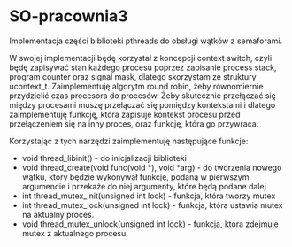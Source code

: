 # SO-pracownia3

Implementacja części biblioteki pthreads do obsługi wątków z semaforami.

W swojej implementacji będę korzystał z koncepcji context switch, czyli będę zapisywać stan każdego procesu poprzez zapisanie process stack, program counter oraz signal mask, dlatego skorzystam ze struktury ucontext_t. Zaimplementuję algorytm round robin, żeby równomiernie przydzielić czas procesora do procesów. Żeby skutecznie przełączać się między procesami muszę przełączać się pomiędzy kontekstami i dlatego zaimplementuję funkcję, która zapisuje kontekst procesu przed przełączeniem się na inny proces, oraz funkcję, która go przywraca.

Korzystając z tych narzędzi zaimplementuję następujące funkcje:
 - void thread_libinit() - do inicjalizacji biblioteki
 - void thread_create(void func(void *), void *arg) - do tworzenia nowego wątku, który będzie wykonywał funkcję, podaną w pierwszym argumencie i przekaże do niej argumenty, które będą podane dalej
 - int thread_mutex_init(unsigned int lock) - funkcja, która tworzy mutex
 - int thread_mutex_lock(unsigned int lock) - funkcja, która ustawia mutex na aktualny proces.
 - void thread_mutex_unlock(unsigned int lock) - funkcja, która zdejmuje mutex z aktualnego procesu.
